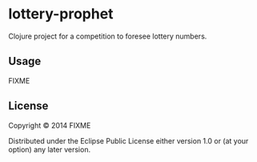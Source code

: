 # lottery-prophet

Clojure project for a competition to foresee lottery numbers. 

## Usage

FIXME

## License

Copyright © 2014 FIXME

Distributed under the Eclipse Public License either version 1.0 or (at
your option) any later version.
